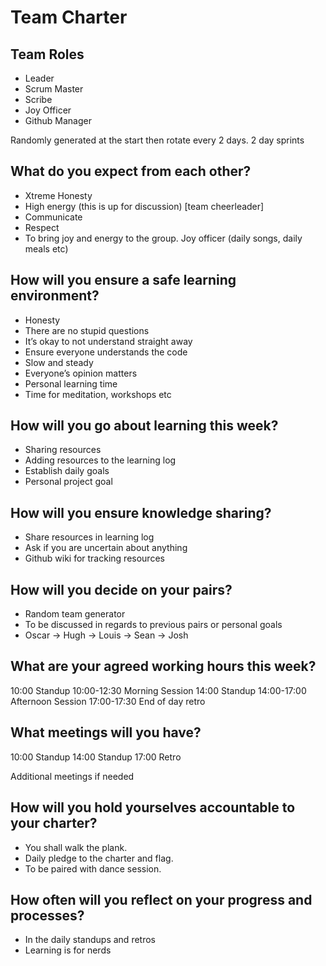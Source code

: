 # Team Charter

## Team Roles

- Leader
- Scrum Master
- Scribe
- Joy Officer
- Github Manager

Randomly generated at the start then rotate every 2 days.
2 day sprints

## What do you expect from each other?

- Xtreme Honesty
- High energy (this is up for discussion) [team cheerleader]
- Communicate
- Respect
- To bring joy and energy to the group. Joy officer (daily songs, daily meals etc)


## How will you ensure a safe learning environment?

- Honesty
- There are no stupid questions
- It’s okay to not understand straight away
- Ensure everyone understands the code
- Slow and steady
- Everyone’s opinion matters
- Personal learning time
- Time for meditation, workshops etc

## How will you go about learning this week?

- Sharing resources
- Adding resources to the learning log
- Establish daily goals
- Personal project goal

## How will you ensure knowledge sharing?

- Share resources in learning log
- Ask if you are uncertain about anything
- Github wiki for tracking resources

## How will you decide on your pairs?
- Random team generator
- To be discussed in regards to previous pairs or personal goals
- Oscar -> Hugh -> Louis -> Sean -> Josh

## What are your agreed working hours this week?
10:00 Standup
10:00-12:30 Morning Session
14:00 Standup
14:00-17:00 Afternoon Session
17:00-17:30 End of day retro

## What meetings will you have?
10:00 Standup
14:00 Standup
17:00 Retro

Additional meetings if needed

## How will you hold yourselves accountable to your charter?

- You shall walk the plank.
- Daily pledge to the charter and flag.
- To be paired with dance session.

## How often will you reflect on your progress and processes?

- In the daily standups and retros
- Learning is for nerds
